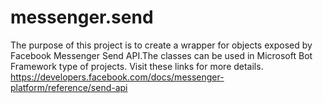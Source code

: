 # messenger.send
The purpose of this project is to create a wrapper for objects exposed by Facebook Messenger Send API.The classes can be used in Microsoft Bot Framework type of projects.
Visit these links for more details.
https://developers.facebook.com/docs/messenger-platform/reference/send-api
